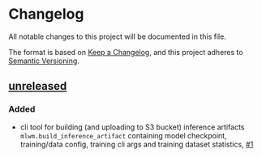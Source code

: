 # Changelog

All notable changes to this project will be documented in this file.

The format is based on [Keep a Changelog](https://keepachangelog.com/en/1.1.0/),
and this project adheres to [Semantic Versioning](https://semver.org/spec/v2.0.0.html).

## [unreleased](https://github.com/dmidk/mlwm-deployment/releases/tag/v0.1.0)

### Added

- cli tool for building (and uploading to S3 bucket) inference artifacts `mlwm.build_inference_artifact` containing model checkpoint, training/data config, training cli args and training dataset statistics, [\#1](https://github.com/dmidk/mlwm-deployment/pull/1)

